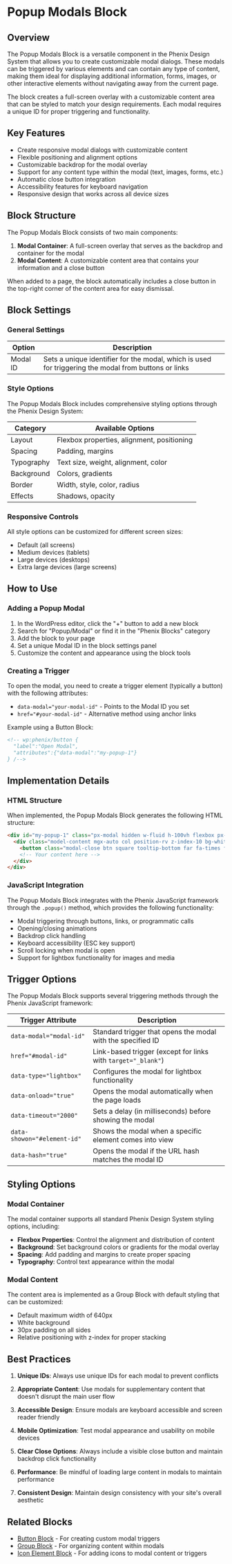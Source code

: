 # Popup Modals Block

## Overview

The Popup Modals Block is a versatile component in the Phenix Design System that allows you to create customizable modal dialogs. These modals can be triggered by various elements and can contain any type of content, making them ideal for displaying additional information, forms, images, or other interactive elements without navigating away from the current page.

The block creates a full-screen overlay with a customizable content area that can be styled to match your design requirements. Each modal requires a unique ID for proper triggering and functionality.

## Key Features

- Create responsive modal dialogs with customizable content
- Flexible positioning and alignment options
- Customizable backdrop for the modal overlay
- Support for any content type within the modal (text, images, forms, etc.)
- Automatic close button integration
- Accessibility features for keyboard navigation
- Responsive design that works across all device sizes

## Block Structure

The Popup Modals Block consists of two main components:

1. **Modal Container**: A full-screen overlay that serves as the backdrop and container for the modal
2. **Modal Content**: A customizable content area that contains your information and a close button

When added to a page, the block automatically includes a close button in the top-right corner of the content area for easy dismissal.

## Block Settings

### General Settings

| Option | Description |
|--------|-------------|
| Modal ID | Sets a unique identifier for the modal, which is used for triggering the modal from buttons or links |

### Style Options

The Popup Modals Block includes comprehensive styling options through the Phenix Design System:

| Category | Available Options |
|----------|-------------------|
| Layout | Flexbox properties, alignment, positioning |
| Spacing | Padding, margins |
| Typography | Text size, weight, alignment, color |
| Background | Colors, gradients |
| Border | Width, style, color, radius |
| Effects | Shadows, opacity |

### Responsive Controls

All style options can be customized for different screen sizes:

- Default (all screens)
- Medium devices (tablets)
- Large devices (desktops)
- Extra large devices (large screens)

## How to Use

### Adding a Popup Modal

1. In the WordPress editor, click the "+" button to add a new block
2. Search for "Popup/Modal" or find it in the "Phenix Blocks" category
3. Add the block to your page
4. Set a unique Modal ID in the block settings panel
5. Customize the content and appearance using the block tools

### Creating a Trigger

To open the modal, you need to create a trigger element (typically a button) with the following attributes:

- `data-modal="your-modal-id"` - Points to the Modal ID you set
- `href="#your-modal-id"` - Alternative method using anchor links

Example using a Button Block:

```html
<!-- wp:phenix/button {
  "label":"Open Modal",
  "attributes":{"data-modal":"my-popup-1"}
} /-->
```

## Implementation Details

### HTML Structure

When implemented, the Popup Modals Block generates the following HTML structure:

```html
<div id="my-popup-1" class="px-modal hidden w-fluid h-100vh flexbox px-popup pos-top-0 position-fx pos-start-0 px-scrollbar z-index-modal overflow-y-auto">
  <div class="model-content mgx-auto col position-rv z-index-10 bg-white">
    <button class="modal-close btn square tooltip-bottom far fa-times fs-18 bg-danger radius-circle position-ab z-index-modal" style="top:15px;right:15px;"></button>
    <!-- Your content here -->
  </div>
</div>
```

### JavaScript Integration

The Popup Modals Block integrates with the Phenix JavaScript framework through the `.popup()` method, which provides the following functionality:

- Modal triggering through buttons, links, or programmatic calls
- Opening/closing animations
- Backdrop click handling
- Keyboard accessibility (ESC key support)
- Scroll locking when modal is open
- Support for lightbox functionality for images and media

## Trigger Options

The Popup Modals Block supports several triggering methods through the Phenix JavaScript framework:

| Trigger Attribute | Description |
|------------------|-------------|
| `data-modal="modal-id"` | Standard trigger that opens the modal with the specified ID |
| `href="#modal-id"` | Link-based trigger (except for links with `target="_blank"`) |
| `data-type="lightbox"` | Configures the modal for lightbox functionality |
| `data-onload="true"` | Opens the modal automatically when the page loads |
| `data-timeout="2000"` | Sets a delay (in milliseconds) before showing the modal |
| `data-showon="#element-id"` | Shows the modal when a specific element comes into view |
| `data-hash="true"` | Opens the modal if the URL hash matches the modal ID |

## Styling Options

### Modal Container

The modal container supports all standard Phenix Design System styling options, including:

- **Flexbox Properties**: Control the alignment and distribution of content
- **Background**: Set background colors or gradients for the modal overlay
- **Spacing**: Add padding and margins to create proper spacing
- **Typography**: Control text appearance within the modal

### Modal Content

The content area is implemented as a Group Block with default styling that can be customized:

- Default maximum width of 640px
- White background
- 30px padding on all sides
- Relative positioning with z-index for proper stacking

## Best Practices

1. **Unique IDs**: Always use unique IDs for each modal to prevent conflicts

2. **Appropriate Content**: Use modals for supplementary content that doesn't disrupt the main user flow

3. **Accessible Design**: Ensure modals are keyboard accessible and screen reader friendly

4. **Mobile Optimization**: Test modal appearance and usability on mobile devices

5. **Clear Close Options**: Always include a visible close button and maintain backdrop click functionality

6. **Performance**: Be mindful of loading large content in modals to maintain performance

7. **Consistent Design**: Maintain design consistency with your site's overall aesthetic

## Related Blocks

- [Button Block](./button-block.md) - For creating custom modal triggers
- [Group Block](./group-block.md) - For organizing content within modals
- [Icon Element Block](./icon-element-block.md) - For adding icons to modal content or triggers

